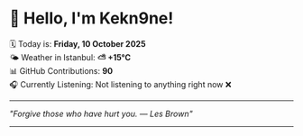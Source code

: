 # 👋 Hello, I'm Kekn9ne!

🗓️ Today is: **Friday, 10 October 2025**  
🌤️ Weather in Istanbul: **⛅️  +15°C**  
📊 GitHub Contributions: **90**  
🎧 Currently Listening: Not listening to anything right now ❌

---

_"Forgive those who have hurt you. — *Les Brown*"_

---
